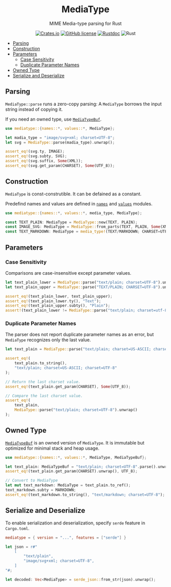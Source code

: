 <div align="center">

# MediaType

MIME Media-type parsing for Rust

[![Crates.io](https://img.shields.io/crates/v/mediatype.svg)](https://crates.io/crates/mediatype)
[![GitHub license](https://img.shields.io/github/license/picoHz/mediatype.svg)](https://github.com/picoHz/mediatype/blob/main/LICENSE)
[![Rustdoc](https://img.shields.io/badge/doc-rustdoc-green.svg)](https://docs.rs/mediatype)
![Rust](https://github.com/picoHz/mediatype/workflows/Rust/badge.svg)

</div>

- [Parsing](#parsing)
- [Construction](#construction)
- [Parameters](#parameters)
  - [Case Sensitivity](#case-sensitivity)
  - [Duplicate Parameter Names](#duplicate-parameter-names)
- [Owned Type](#owned-type)
- [Serialize and Deserialize](serialize-and-deserialize)

## Parsing

`MediaType::parse` runs a zero-copy parsing: A `MediaType` borrows the input string instead of copying it. 

If you need an owned type, use [`MediaTypeBuf`](#owned-type).

```rust
use mediatype::{names::*, values::*, MediaType};

let madia_type = "image/svg+xml; charset=UTF-8";
let svg = MediaType::parse(madia_type).unwrap();

assert_eq!(svg.ty, IMAGE);
assert_eq!(svg.subty, SVG);
assert_eq!(svg.suffix, Some(XML));
assert_eq!(svg.get_param(CHARSET), Some(UTF_8));
```

## Construction

`MediaType` is const-construtible. It can be defained as a constant. 

Predefind names and values are defined in [`names`](https://docs.rs/mediatype/latest/mediatype/names/index.html) and [`values`](https://docs.rs/mediatype/latest/mediatype/values/index.html) modules.

```rust
use mediatype::{names::*, values::*, media_type, MediaType};

const TEXT_PLAIN: MediaType = MediaType::new(TEXT, PLAIN);
const IMAGE_SVG: MediaType = MediaType::from_parts(TEXT, PLAIN, Some(XML), &[(CHARSET, UTF_8)]);
const TEXT_MARKDOWN: MediaType = media_type!(TEXT/MARKDOWN; CHARSET=UTF_8);
```

## Parameters

### Case Sensitivity

Comparisons are case-insensitive except parameter values.

```rust
let text_plain_lower = MediaType::parse("text/plain; charset=UTF-8").unwrap();
let text_plain_upper = MediaType::parse("TEXT/PLAIN; CHARSET=UTF-8").unwrap();

assert_eq!(text_plain_lower, text_plain_upper);
assert_eq!(text_plain_lower.ty(), "Text");
assert_eq!(text_plain_upper.subty(), "Plain");
assert!(text_plain_lower != MediaType::parse("text/plain; charset=utf-8").unwrap());
```

### Duplicate Parameter Names

The parser does not report duplicate parameter names as an error, but `MediaType` recognizes only the last value.

```rust
let text_plain = MediaType::parse("text/plain; charset=US-ASCII; charset=UTF-8").unwrap();

assert_eq!(
    text_plain.to_string(),
    "text/plain; charset=US-ASCII; charset=UTF-8"
);

// Return the last charset value.
assert_eq!(text_plain.get_param(CHARSET), Some(UTF_8));

// Compare the last charset value.
assert_eq!(
    text_plain,
    MediaType::parse("text/plain; charset=UTF-8").unwrap()
);
```

## Owned Type
 
[`MediaTypeBuf`](https://docs.rs/mediatype/latest/mediatype/struct.MediaTypeBuf.html) is an owned version of `MediaType`.
It is immutable but optimized for minimal stack and heap usage.

```rust
use mediatype::{names::*, values::*, MediaType, MediaTypeBuf};

let text_plain: MediaTypeBuf = "text/plain; charset=UTF-8".parse().unwrap();
assert_eq!(text_plain.get_param(CHARSET).unwrap(), UTF_8);

// Convert to MediaType
let mut text_markdown: MediaType = text_plain.to_ref();
text_markdown.subty = MARKDOWN;
assert_eq!(text_markdown.to_string(), "text/markdown; charset=UTF-8");
```

## Serialize and Deserialize

To enable serialization and deserialization, specify `serde` feature in `Cargo.toml`.

```toml
mediatype = { version = "...", features = ["serde"] }
```

```rust
let json = r#"
    [
        "text/plain",
        "image/svg+xml; charset=UTF-8",
    ]
"#;

let decoded: Vec<MediaType> = serde_json::from_str(json).unwrap();
```

